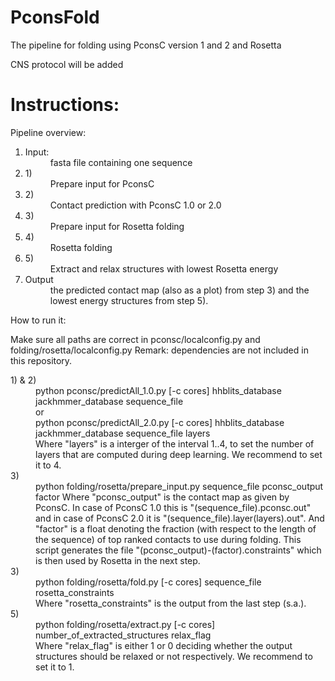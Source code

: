 PconsFold
===========

The pipeline for folding using PconsC version 1 and 2 and Rosetta

CNS protocol will be added


Instructions:
===========

Pipeline overview:

<ol>
<li>Input:</li> <dd>fasta file containing one sequence</dd>
<li>1)</li> <dd>Prepare input for PconsC</dd>
<li>2)</li> <dd>Contact prediction with PconsC 1.0 or 2.0</dd>
<li>3)</li> <dd>Prepare input for Rosetta folding</dd>
<li>4)</li> <dd>Rosetta folding</dd>
<li>5)</li> <dd>Extract and relax structures with lowest Rosetta energy</dd>
<li>Output</li> <dd>the predicted contact map (also as a plot) from step 3) and the lowest energy structures from step 5).</dd>
</ol>

How to run it:

Make sure all paths are correct in pconsc/localconfig.py and folding/rosetta/localconfig.py
Remark: dependencies are not included in this repository.

<dl>
<dd>
<dt>1) & 2)</dt> <dd> 
python pconsc/predictAll_1.0.py [-c cores] hhblits_database jackhmmer_database sequence_file <br>
or <br>
python pconsc/predictAll_2.0.py [-c cores] hhblits_database jackhmmer_database sequence_file layers <br>
Where "layers" is a interger of the interval 1..4, to set the number of layers that are computed during deep learning. We recommend to set it to 4.
</dd>
<dd>
<dt>3)</dt> <dd>python folding/rosetta/prepare_input.py sequence_file pconsc_output factor
Where "pconsc_output" is the contact map as given by PconsC. In case of PconsC 1.0 this is "(sequence_file).pconsc.out" and in case of PconsC 2.0 it is "(sequence_file).layer(layers).out".
And "factor" is a float denoting the fraction (with respect to the length of the sequence) of top ranked contacts to use during folding.
This script generates the file "(pconsc_output)-(factor).constraints" which is then used by Rosetta in the next step. <br>
</dd>
<dd>
<dt>3)</dt> <dd>python folding/rosetta/fold.py [-c cores] sequence_file rosetta_constraints <br>
Where "rosetta_constraints" is the output from the last step (s.a.).
</dd>
<dd>
<dt>5)</dt>
<dd>python folding/rosetta/extract.py [-c cores] number_of_extracted_structures relax_flag<br>
Where "relax_flag" is either 1 or 0 deciding whether the output structures should be relaxed or not respectively. We recommend to set it to 1.</dd>
</dd>
</dl>

